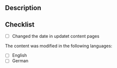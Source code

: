 ## Description

<!-- Add a short description here / Eine kurze Beschreibung hier einfügen -->

## Checklist
<!-- Check fields with: [x] / Abhaken von Punkten: [x] -->

- [ ] Changed the date in updatet content pages <!-- Auf Inhaltsseiten wurde das Bearbeitungsdatum angepasst -->

The content was modified in the following languages: <!-- Der Inhalt wurde für die folgenden Sprachen angepasst -->
- [ ] English
- [ ] German
